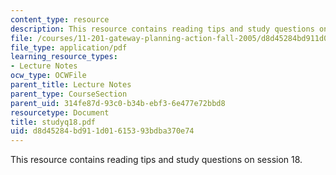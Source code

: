 ```yaml
---
content_type: resource
description: This resource contains reading tips and study questions on session 18.
file: /courses/11-201-gateway-planning-action-fall-2005/d8d45284bd911d01615393bdba370e74_studyq18.pdf
file_type: application/pdf
learning_resource_types:
- Lecture Notes
ocw_type: OCWFile
parent_title: Lecture Notes
parent_type: CourseSection
parent_uid: 314fe87d-93c0-b34b-ebf3-6e477e72bbd8
resourcetype: Document
title: studyq18.pdf
uid: d8d45284-bd91-1d01-6153-93bdba370e74
---
```

This resource contains reading tips and study questions on session 18.

